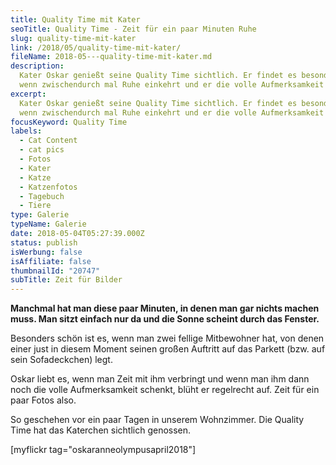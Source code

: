 ```yaml
---
title: Quality Time mit Kater
seoTitle: Quality Time - Zeit für ein paar Minuten Ruhe
slug: quality-time-mit-kater
link: /2018/05/quality-time-mit-kater/
fileName: 2018-05---quality-time-mit-kater.md
description:
  Kater Oskar genießt seine Quality Time sichtlich. Er findet es besonders gut,
  wenn zwischendurch mal Ruhe einkehrt und er die volle Aufmerksamkeit bekommt.
excerpt:
  Kater Oskar genießt seine Quality Time sichtlich. Er findet es besonders gut,
  wenn zwischendurch mal Ruhe einkehrt und er die volle Aufmerksamkeit bekommt.
focusKeyword: Quality Time
labels:
  - Cat Content
  - cat pics
  - Fotos
  - Kater
  - Katze
  - Katzenfotos
  - Tagebuch
  - Tiere
type: Galerie
typeName: Galerie
date: 2018-05-04T05:27:39.000Z
status: publish
isWerbung: false
isAffiliate: false
thumbnailId: "20747"
subTitle: Zeit für Bilder
---
```


<strong>Manchmal hat man diese paar Minuten, in denen man gar nichts machen
muss. Man sitzt einfach nur da und die Sonne scheint durch das Fenster.</strong>

Besonders schön ist es, wenn man zwei fellige Mitbewohner hat, von denen einer
just in diesem Moment seinen großen Auftritt auf das Parkett (bzw. auf sein
Sofadeckchen) legt.

Oskar liebt es, wenn man Zeit mit ihm verbringt und wenn man ihm dann noch die
volle Aufmerksamkeit schenkt, blüht er regelrecht auf. Zeit für ein paar Fotos
also.

So geschehen vor ein paar Tagen in unserem Wohnzimmer. Die Quality Time hat das
Katerchen sichtlich genossen.

[myflickr tag="oskaranneolympusapril2018"]

